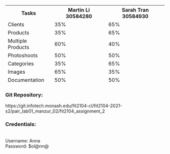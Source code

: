  <div class=" table-responsive">
        <table class="table table-bordered responsive">
            <thead>
            <tr>
                <th>Tasks</th>
                <th>Martin Li 30584280</th>
                <th>Sarah Tran 30584930</th>
            </tr>
            <tr>
                <td>Clients</td>
                <td>35%</td>
                <td>65%</td>
            </tr>
            <tr>
                <td>Products</td>
                <td>35%</td>
                <td>65%</td>
            </tr>
            <tr>
                <td>Multiple Products</td>
                <td>60%</td>
                <td>40%</td>
            </tr>
            <tr>
                <td>Photoshoots</td>
                <td>50%</td>
                <td>50%</td>
            </tr>
            <tr>
                <td>Categories</td>
                <td>35%</td>
                <td>65%</td>
            </tr>
            <tr>
                <td>Images</td>
                <td>65%</td>
                <td>35%</td>
            </tr>
            <tr>
                <td>Documentation</td>
                <td>50%</td>
                <td>50%</td>
            </tr>
            </thead>
        </table>
    </div>

<h3>Git Repository:</h3>
https://git.infotech.monash.edu/fit2104-cl/fit2104-2021-s2/pair_lab01_manzur_02/fit2104_assignment_2
<br>

<h3>Credentials:</h3>
<br>
Username: Anna
<br>
Password: $ol@nn@
<br>
<br>


